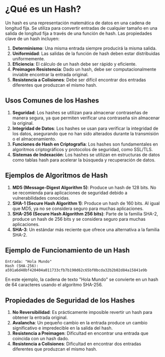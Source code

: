 # ¿Qué es un Hash?

Un hash es una representación matemática de datos en una cadena de longitud fija. Se utiliza para convertir entradas de cualquier tamaño en una salida de longitud fija a través de una función de hash. Las propiedades clave de un hash incluyen:

1. **Determinismo**: Una misma entrada siempre producirá la misma salida.
2. **Uniformidad**: Las salidas de la función de hash deben estar distribuidas uniformemente.
3. **Eficiencia**: El cálculo de un hash debe ser rápido y eficiente.
4. **Preimagen Resistencia**: Dado un hash, debe ser computacionalmente inviable encontrar la entrada original.
5. **Resistencia a Colisiones**: Debe ser difícil encontrar dos entradas diferentes que produzcan el mismo hash.

## Usos Comunes de los Hashes

1. **Seguridad**: Los hashes se utilizan para almacenar contraseñas de manera segura, ya que permiten verificar una contraseña sin almacenar la original.
2. **Integridad de Datos**: Los hashes se usan para verificar la integridad de los datos, asegurando que no han sido alterados durante la transmisión o el almacenamiento.
3. **Funciones de Hash en Criptografía**: Los hashes son fundamentales en algoritmos criptográficos y protocolos de seguridad, como SSL/TLS.
4. **Sistemas de Indexación**: Los hashes se utilizan en estructuras de datos como tablas hash para acelerar la búsqueda y recuperación de datos.

## Ejemplos de Algoritmos de Hash

1. **MD5 (Message-Digest Algorithm 5)**: Produce un hash de 128 bits. No se recomienda para aplicaciones de seguridad debido a vulnerabilidades conocidas.
2. **SHA-1 (Secure Hash Algorithm 1)**: Produce un hash de 160 bits. Al igual que MD5, ya no se considera seguro para muchas aplicaciones.
3. **SHA-256 (Secure Hash Algorithm 256 bits)**: Parte de la familia SHA-2, produce un hash de 256 bits y se considera seguro para muchas aplicaciones.
4. **SHA-3**: Un estándar más reciente que ofrece una alternativa a la familia SHA-2.

## Ejemplo de Funcionamiento de un Hash

```plaintext
Entrada: "Hola Mundo"
Hash (SHA-256): a591a6d40bf420404a011733cfb7b190d62c65bf0bcda32b2b02d84a15841e9b
```

En este ejemplo, la cadena de texto "Hola Mundo" se convierte en un hash de 64 caracteres usando el algoritmo SHA-256.

## Propiedades de Seguridad de los Hashes

1. **No Reversibilidad**: Es prácticamente imposible revertir un hash para obtener la entrada original.
2. **Avalancha**: Un pequeño cambio en la entrada produce un cambio significativo e impredecible en la salida del hash.
3. **Resistencia a Preimagen**: Dificultad en encontrar una entrada que coincida con un hash dado.
4. **Resistencia a Colisiones**: Dificultad en encontrar dos entradas diferentes que produzcan el mismo hash.
